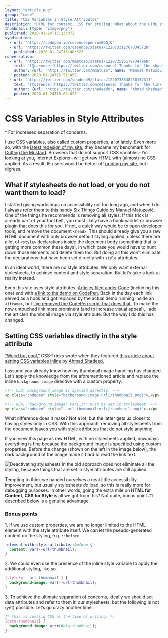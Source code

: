 ```yaml
---
layout: "article.pug"
group: "code"
title: "CSS Variables in Style Attributes"
description: "HTML for content, CSS for styling. What about the HTML style attribute?"
thumbnail: {type: "image/png"}
published: 2020-01-24T15:23:07Z
syndication:
  - url: "https://codepen.io/cssence/pen/wvBOGjQ"
  - url: "https://twitter.com/cssence/status/1220733127670345728"
    published: 2020-01-24T15:40:32Z
conversation:
  - url: "https://twitter.com/mmatuzo/status/1220735951787347968"
    text: "[@cssence](https://twitter.com/cssence) Thanks for the shoutout! 🤗"
    author: {url: "https://twitter.com/mmatuzo", name: "Manuel Matuzović"}
    posted: 2020-01-24T15:51:45Z
  - url: "https://twitter.com/shadeed9/status/1220738538230157313"
    text: "[@cssence](https://twitter.com/cssence) Thanks for the link!"
    author: {url: "https://twitter.com/shadeed9", name: "Ahmad Shadeed"}
    posted: 2020-01-24T16:02:02Z
---
```


# CSS Variables in Style Attributes
^ For increased separation of concerns.

I use CSS variables, also called custom properties, a lot lately. Even more so, with the [latest redesign of my site](/2019/just-launch), they became my benchmark for [Cutting the Mustard](https://responsivenews.co.uk/post/18948466399/cutting-the-mustard). Browsers that do not support CSS variables&#8202;&ndash;&#8202;I’m looking at you, Internet Explorer&#8202;&ndash;&#8202;will get raw HTML with (almost) no CSS applied. As a result, IE users would be better off [printing my site,](/2015/print-first) but I digress.

## What if stylesheets do not load, or you do not want them to load?

I started giving workshops on accessibility not too long ago, and when I do, I always refer them to this handy [Six Things Guide](https://www.matuzo.at/blog/beyond-automatic-accessibility-testing-6-things-i-check-on-every-website-i-build/) by [Manuel Matuzović](https://twitter.com/mmatuzo). One of the things he recommends is removing all styles. If this trick is already part of your tool belt, you most likely have a bookmarklet or browser plugin that does this for you. If not, a quick way would be to open developer tools, and remove the document `<head>`. This should already give you a raw HTML document with only browser default styling applied, unless there are a lot of `<style>` declarations inside the document body (something that is getting more common these days), in which case you would have to hunt down those elements and delete them too. But doing all this won’t eliminate the declarations that have been set directly with `style` attributes.

In an ideal world, there are no style attributes. We only want external stylesheets, to achieve content and style separation. But let’s take a look at reality instead.

Even this site uses style attributes. [Articles filed under Code](/code) (including this one) end with [a link to the demo on CodePen.](#showcase) Back in the day each link served as a hook and got replaced by the actual demo running inside an `<iframe>`, but [I’ve removed the CodePen script that does that.](/2018/data-protection-rules) To make the now untouched link more prominent (and to increase visual appeal), I add the article’s thumbnail image via style attribute. But the way I do this has changed.

## Setting CSS variables directly in the style attribute

[“Weird but cool,”](https://twitter.com/css/status/1194673806264152064) CSS-Tricks wrote when they featured [this article about setting CSS variables inline](https://ishadeed.com/article/css-variables-inline-styles/) by [Ahmad Shadeed.](https://twitter.com/shadeed9)

I assume you already know how my thumbnail image handling has changed. Let’s apply the knowledge from the aforementioned article and replace the inline `background-image` directive with a custom property.

```html
<!-- OLD, background image is applied directly. -->
<p class="codepen" style="background-image:url(/thumbnail.png)">…</p>

<!-- NEW, "background-image: var(…);" must be set in stylesheet. -->
<p class="codepen" style="--url-thumbnail:url(/thumbnail.png)">…</p>
```

What difference does it make? Not a lot, but the latter gets us closer to having styles only in CSS. With this approach, removing all stylesheets from the document leaves you with style attributes that do not style anything.

If you view this page as raw HTML, with no stylesheets applied, nowadays everything is fine because the background image is specified using custom properties. Before the change (shown on the left in the image below), the dark background of the image made it hard to read the link text.

<p class="standout"><img src="/2020/css-variables-in-style-attributes.before-after.png" alt="Deactivating stylesheets in the old approach does not eliminate all the styling, because things that are set in style attributes are still applied."></p>

Tempting to think we handed ourselves a neat little accessibility improvement, but usually stylesheets _do_ load, so this is really more for debugging purposes. In other words, going the extra mile on **HTML for Content, CSS for Style** is all we got from this? Not quite, bonus point #1 described below is a genuine advantage.

### Bonus points

&#49;. If we use custom properties, we are no longer limited to the HTML element with the style attribute itself. We can let the pseudo-generated content do the styling, e.g. `::before`.

```css
.element-with-style-attribute::before {
  content: var(--url-thumbnail);
}
```

&#50;. We could even use the presence of the inline style variable to apply the additional styling, like so.

```css
[style*='--url-thumbnail'] {
  background-image: var(--url-thumbnail);
}
```

&#51;. To achieve the ultimate separation of concerns, ideally we should set data attributes and refer to them in our stylesheets, but the following is not (yet) possible. Let’s go crazy another time.

```css
/* This is invalid CSS at the time of writing! */
[data-thumbnail] {
  background-image: attr(data-thumbnail);
}
```
